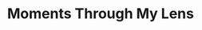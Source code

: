 ---
description: |
  I'm Vandan, I find joy in capturing the world around me, with a special passion for photographing people and their stories.
  Welcome to my photography portfolio.
  
  If you like my work, follow me on Instagram!
#lastmod: 2023-07-05
title: Moments Through My Lens
resources:
  - src: self-portraits/7-P7106386.jpg
    params:
      cover: true # cover of the home page is used for OpenGraph cards, etc.
menus:
  main:
    name: Home
    weight: -2
# sub-galleries on list pages are sorted by date and weight (descending)
cascade:
  build:
    publishResources: false # do not include full images. Also disable download
  params:
    sort_by: Date
    sort_order: desc
---
